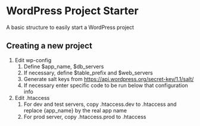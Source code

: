 WordPress Project Starter
=========================

A basic structure to easily start a WordPress project

## Creating a new project

1. Edit wp-config
    1. Define $app_name, $db_servers
	1. If necessary, define $table_prefix and $web_servers
	1. Generate salt keys from https://api.wordpress.org/secret-key/1.1/salt/
	1. If necessary enter specific code to be run below that configuration info
1. Edit .htaccess
	1. For dev and test servers, copy .htaccess.dev to .htaccess and replace {app_name} by the real app name
	1. For prod server, copy .htaccess.prod to .htaccess
